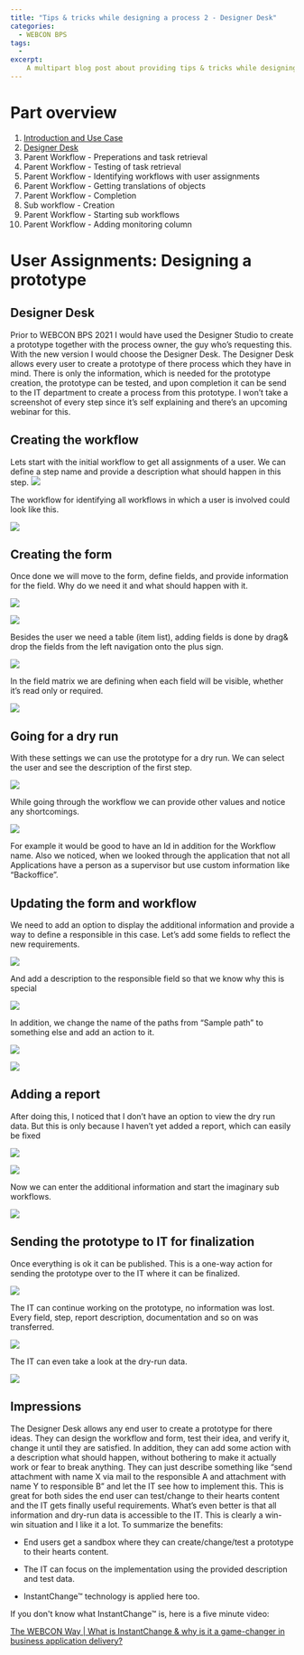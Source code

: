```yaml
---
title: "Tips & tricks while designing a process 2 - Designer Desk"
categories:
  - WEBCON BPS
tags:
  -   
excerpt:
    A multipart blog post about providing tips & tricks while designing a WEBCON BPS process.
---
```



# Part overview
1. [Introduction and Use Case](/posts/2021/02/01/tips-and-tricks-process-design-part-1)
2. [Designer Desk](/posts/2021/02/08/tips-and-tricks-process-design-part-2)
3. Parent Workflow - Preperations and task retrieval
4. Parent Workflow - Testing of task retrieval
5. Parent Workflow - Identifying workflows with user assignments
6. Parent Workflow - Getting translations of objects
7. Parent Workflow - Completion
8. Sub workflow - Creation 
9. Parent Workflow - Starting sub workflows
10. Parent Workflow - Adding monitoring column

# User Assignments: Designing a prototype

## Designer Desk

Prior to WEBCON BPS 2021 I would have used the Designer Studio to create a
prototype together with the process owner, the guy who’s requesting this. With
the new version I would choose the Designer Desk. The Designer Desk allows every
user to create a prototype of there process which they have in mind. There is
only the information, which is needed for the prototype creation, the prototype
can be tested, and upon completion it can be send to the IT department to create
a process from this prototype. I won’t take a screenshot of every step since
it’s self explaining and there’s an upcoming webinar for this.

## Creating the workflow

Lets start with the initial workflow to get all assignments of a user. We can
define a step name and provide a description what should happen in this step.
![](/assets/images/posts/tips-and-tricks-process-design/9092de44ddde237ad18da9ecc2aa413d.png)

The workflow for identifying all workflows in which a user is involved could
look like this.

![](/assets/images/posts/tips-and-tricks-process-design/2aa80e53cb00ebfce08b0a344cadb2de.png)

## Creating the form

Once done we will move to the form, define fields, and provide information for
the field. Why do we need it and what should happen with it.

![](/assets/images/posts/tips-and-tricks-process-design/6b89fda0613ebb419a3c4cbe1af528d1.png)

![](/assets/images/posts/tips-and-tricks-process-design/d6c37b764a739f716dfcfffb8a81f425.png)

Besides the user we need a table (item list), adding fields is done by drag&
drop the fields from the left navigation onto the plus sign.

![](/assets/images/posts/tips-and-tricks-process-design/3089a8fd71e09e70589780b5d0cf8958.png)

In the field matrix we are defining when each field will be visible, whether
it’s read only or required.

![](/assets/images/posts/tips-and-tricks-process-design/6a909a1d1429d65a226eefb2838938ab.png)

## Going for a dry run

With these settings we can use the prototype for a dry run. We can select the
user and see the description of the first step.

![](/assets/images/posts/tips-and-tricks-process-design/f7c5adc0abff5aaa40777274ac588e43.png)

While going through the workflow we can provide other values and notice any
shortcomings.

![](/assets/images/posts/tips-and-tricks-process-design/fe1435a674aba314bca4c0d3f82c1e3a.png)

For example it would be good to have an Id in addition for the Workflow name.
Also we noticed, when we looked through the application that not all
Applications have a person as a supervisor but use custom information like
“Backoffice”.

## Updating the form and workflow

We need to add an option to display the additional information and provide a way
to define a responsible in this case. Let’s add some fields to reflect the new
requirements.

![](/assets/images/posts/tips-and-tricks-process-design/4e3483580dbf3b8efad13afb1ed6079e.png)

And add a description to the responsible field so that we know why this is
special

![](/assets/images/posts/tips-and-tricks-process-design/649098c7fdb4f1e24f6cb4204b696b26.png)

In addition, we change the name of the paths from “Sample path” to something
else and add an action to it.

![](/assets/images/posts/tips-and-tricks-process-design/c83aec0a3bac5d6a75ad8f3df2e09ff7.png)

![](/assets/images/posts/tips-and-tricks-process-design/480a347c752f8c50f4a7cb853308b8a4.png)

## Adding a report

After doing this, I noticed that I don’t have an option to view the dry run
data. But this is only because I haven’t yet added a report, which can easily be
fixed

![](/assets/images/posts/tips-and-tricks-process-design/13d510b21a6cb57954a768fd352d35a6.png)

![](/assets/images/posts/tips-and-tricks-process-design/df34cb6365a81f0ca739a4dff8046f33.png)

Now we can enter the additional information and start the imaginary sub
workflows.

![](/assets/images/posts/tips-and-tricks-process-design/b1cd6e530e57dbffb08e880ab5755738.png)

## Sending the prototype to IT for finalization

Once everything is ok it can be published. This is a one-way action for sending
the prototype over to the IT where it can be finalized.

![](/assets/images/posts/tips-and-tricks-process-design/24dbf27b4a521abe1ed2cb606e6d34f4.png)

The IT can continue working on the prototype, no information was lost. Every
field, step, report description, documentation and so on was transferred.

![](/assets/images/posts/tips-and-tricks-process-design/8fe1f72ed5ab3e59aaa3b12c7b91be30.png)

The IT can even take a look at the dry-run data.

![](/assets/images/posts/tips-and-tricks-process-design/ed75a9cbd9e0d0cb6680588367b376b2.png)

## Impressions

The Designer Desk allows any end user to create a prototype for there ideas.
They can design the workflow and form, test their idea, and verify it, change it
until they are satisfied. In addition, they can add some action with a
description what should happen, without bothering to make it actually work or
fear to break anything. They can just describe something like “send attachment
with name X via mail to the responsible A and attachment with name Y to
responsible B” and let the IT see how to implement this. This is great for both
sides the end user can test/change to their hearts content and the IT gets
finally useful requirements. What’s even better is that all information and
dry-run data is accessible to the IT. This is clearly a win-win situation and I
like it a lot. To summarize the benefits:

-   End users get a sandbox where they can create/change/test a prototype to
    their hearts content.

-   The IT can focus on the implementation using the provided description and
    test data.

-   InstantChange™ technology is applied here too.

If you don't know what InstantChange™ is, here is a five minute video:

[The WEBCON Way \| What is InstantChange & why is it a game-changer in business application delivery?](https://www.youtube.com/watch?v=wAwxyiHI1yw)

